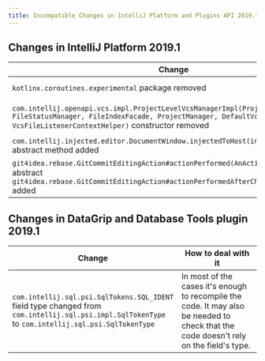 ```yaml
---
title: Incompatible Changes in IntelliJ Platform and Plugins API 2019.*
---
```


<!--
See the note on how to document new problems on the main page reference_guide/api_changes_list.md 
-->

<style>
  table {
    width:100%;
  }
  th, tr, td {
    width:50%;
  }
</style>

## Changes in IntelliJ Platform 2019.1

|  Change | How to deal with it |
|---------|---------------------|
| `kotlinx.coroutines.experimental` package removed | Bundled Kotlin library is updated to 1.3 so the plugins must [migrate](https://blog.jetbrains.com/kotlin/2018/09/kotlin-1-3-rc-is-here-migrate-your-coroutines/) to the stable versions of coroutines. |
| `com.intellij.openapi.vcs.impl.ProjectLevelVcsManagerImpl(Project, FileStatusManager, FileIndexFacade, ProjectManager, DefaultVcsRootPolicy, VcsFileListenerContextHelper)` constructor removed | Use `com.intellij.openapi.vcs.impl.ProjectLevelVcsManagerImpl.<init>(Project, FileStatusManager, FileIndexFacade, ProjectManager, DefaultVcsRootPolicy)` |
| `com.intellij.injected.editor.DocumentWindow.injectedToHost(int, boolean)` abstract method added | Implement the method in DocumentWindow implementations |
| `git4idea.rebase.GitCommitEditingAction#actionPerformed(AnActionEvent)` made final, abstract `git4idea.rebase.GitCommitEditingAction#actionPerformedAfterChecks(AnActionEvent)` added | Implement `actionPerformedAfterChecks` instead of `actionPerformed` |

## Changes in DataGrip and Database Tools plugin 2019.1

|  Change | How to deal with it |
|---------|---------------------|
| `com.intellij.sql.psi.SqlTokens.SQL_IDENT` field type changed from `com.intellij.sql.psi.impl.SqlTokenType` to `com.intellij.sql.psi.SqlTokenType` | In most of the cases it's enough to recompile the code. It may also be needed to check that the code doesn't rely on the field's type. |
